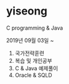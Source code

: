 # yiseong

C programming & Java


2019년 09월 03일 ~

1. 국가전략훈련
2. 복습 및 개인공부
3. C & Java 예제풀이
4. Oracle & SQLD
